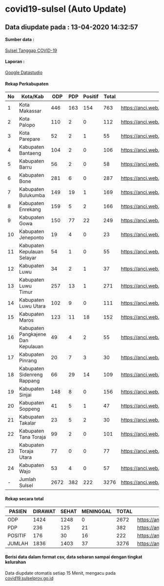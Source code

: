 # covid19-sulsel (Auto Update)

## Data diupdate pada : 13-04-2020 14:32:57

#### Sumber data :
[Sulsel Tanggap COVID-19](https://covid19.sulselprov.go.id)

#### Laporan :
[Google Datastudio](https://datastudio.google.com/reporting/29b5c6e3-f3d8-4c7e-a88b-39df6365b057)

#### Rekap Perkabupaten 
|No|Kota/Kab|ODP|PDP|Positif|Total|Link|
| --- | --- | --- | --- | --- | --- | --- |
|1|Kota Makassar|446|163|154|763|https://anci.web.id/cor/kota_makassar.html|
|2|Kota Palopo|110|2|0|112|https://anci.web.id/cor/kota_palopo.html|
|3|Kota Parepare|52|2|1|55|https://anci.web.id/cor/kota_parepare.html|
|4|Kabupaten Bantaeng|104|2|0|106|https://anci.web.id/cor/kabupaten_bantaeng.html|
|5|Kabupaten Barru|56|2|0|58|https://anci.web.id/cor/kabupaten_barru.html|
|6|Kabupaten Bone|281|6|0|287|https://anci.web.id/cor/kabupaten_bone.html|
|7|Kabupaten Bulukumba|149|19|1|169|https://anci.web.id/cor/kabupaten_bulukumba.html|
|8|Kabupaten Enrekang|159|5|2|166|https://anci.web.id/cor/kabupaten_enrekang.html|
|9|Kabupaten Gowa|150|77|22|249|https://anci.web.id/cor/kabupaten_gowa.html|
|10|Kabupaten Jeneponto|19|4|0|23|https://anci.web.id/cor/kabupaten_jeneponto.html|
|11|Kabupaten Kepulauan Selayar|54|1|0|55|https://anci.web.id/cor/kabupaten_kepulauan_selayar.html|
|12|Kabupaten Luwu|34|2|1|37|https://anci.web.id/cor/kabupaten_luwu.html|
|13|Kabupaten Luwu Timur|257|13|1|271|https://anci.web.id/cor/kabupaten_luwu_timur.html|
|14|Kabupaten Luwu Utara|102|9|0|111|https://anci.web.id/cor/kabupaten_luwu_utara.html|
|15|Kabupaten Maros|123|11|18|152|https://anci.web.id/cor/kabupaten_maros.html|
|16|Kabupaten Pangkajene Dan Kepulauan|49|4|2|55|https://anci.web.id/cor/kabupaten_pangkajene_dan_kepulauan.html|
|17|Kabupaten Pinrang|20|7|3|30|https://anci.web.id/cor/kabupaten_pinrang.html|
|18|Kabupaten Sidenreng Rappang|66|29|14|109|https://anci.web.id/cor/kabupaten_sidenreng_rappang.html|
|19|Kabupaten Sinjai|148|8|0|156|https://anci.web.id/cor/kabupaten_sinjai.html|
|20|Kabupaten Soppeng|41|5|1|47|https://anci.web.id/cor/kabupaten_soppeng.html|
|21|Kabupaten Takalar|23|5|2|30|https://anci.web.id/cor/kabupaten_takalar.html|
|22|Kabupaten Tana Toraja|99|2|0|101|https://anci.web.id/cor/kabupaten_tana_toraja.html|
|23|Kabupaten Toraja Utara|77|0|0|77|https://anci.web.id/cor/kabupaten_toraja_utara.html|
|24|Kabupaten Wajo|53|4|0|57|https://anci.web.id/cor/kabupaten_wajo.html|
|-|Jumlah Sulsel|2672|382|222|3276|https://anci.web.id/cor/jumlah_sulsel.html|

#### Rekap secara total

| PASIEN | DIRAWAT | SEHAT | MENINGGAL | TOTAL | LINK |
| ---- | -------- | ---- | ---- |  ---- | ---- |
| ODP | 1424  | 1248  | 0 | 2672 | https://anci.web.id/cor/odp_detail.html |
| PDP | 236  | 125  | 21  | 382 | https://anci.web.id/cor/pdp_detail.html |
| POSITIF | 176  | 30  | 16  | 222 | https://anci.web.id/cor/positif_detail.html |
| JUMLAH | 1836 | 1403 | 37 | 3276 | https://anci.web.id/cor/jumlah_sulsel.html |

 
#### Berisi data dalam format csv, data sebaran sampai dengan tingkat kelurahan

Data diupdate otomatis setiap 15 Menit, mengacu pada [covid19.sulselprov.go.id](https://covid19.sulselprov.go.id)


